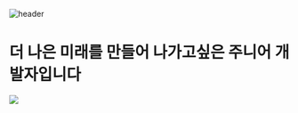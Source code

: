 ![header](https://capsule-render.vercel.app/api?type=waving&color=D2D2FF&height=300&section=header&text=WELCOME&fontColor=ffffff&fontSize=90&desc=kim's%project&fontSize=40)

# 더 나은 미래를 만들어 나가고싶은 주니어 개발자입니다


<img src="https://img.shields.io/badge/javascript-%23F7DF1E.svg?&style=for-the-badge&logo=javascript&logoColor=black" />
